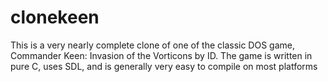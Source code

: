 # clonekeen
This is a very nearly complete clone of one of the classic DOS game, Commander Keen: Invasion of the Vorticons by ID. The game is written in pure C, uses SDL, and is generally very easy to compile on most platforms
